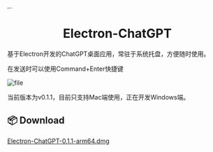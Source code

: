 <img src="https://oreo-image-bed-1310232028.cos.ap-shanghai.myqcloud.com/image/icon.png" alt="icon" style="zoom: 25%;" />

# <center>Electron-ChatGPT</center>

基于Electron开发的ChatGPT桌面应用，常驻于系统托盘，方便随时使用。

在发送时可以使用Command+Enter快捷键

![file](https://oreo-image-bed-1310232028.cos.ap-shanghai.myqcloud.com/image/file.gif)

当前版本为v0.1.1，目前只支持Mac端使用，正在开发Windows端。

## 📦 Download

[Electron-ChatGPT-0.1.1-arm64.dmg](https://github.com/Lee8150951/Electron-ChatGPT/releases/download/Latest/Electron-ChatGPT-0.1.1-arm64.dmg)
